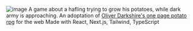 ![image](https://user-images.githubusercontent.com/73133951/192302635-ef43a940-a7ad-40bd-92f8-d2e0733b27ed.png)
A game about a hafling trying to grow his potatoes, while dark army is approaching. An adoptation of [Oliver Darkshire's one page potato rpg](https://twitter.com/deathbybadger/status/1567425842526945280) for the web
Made with React, Next.js, Tailwind, TypeScript
